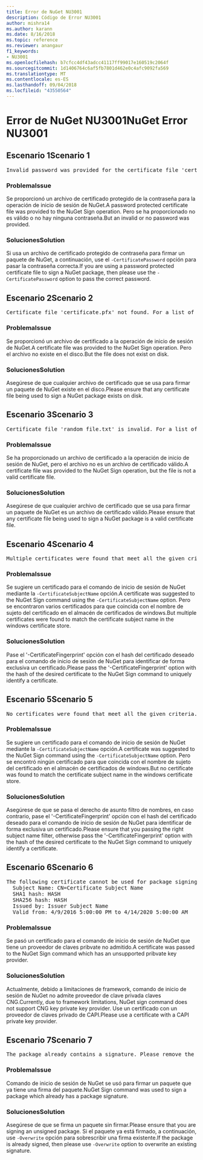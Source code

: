 ```yaml
---
title: Error de NuGet NU3001
description: Código de Error NU3001
author: mishra14
ms.author: karann
ms.date: 8/16/2018
ms.topic: reference
ms.reviewer: anangaur
f1_keywords:
- NU3001
ms.openlocfilehash: b7cfcc4df43adcc41117ff99017e160519c2064f
ms.sourcegitcommit: 1d1406764c6af5fb7801d462e0c4afc9092fa569
ms.translationtype: MT
ms.contentlocale: es-ES
ms.lasthandoff: 09/04/2018
ms.locfileid: "43550564"
---
```

# <a name="nuget-error-nu3001"></a><span data-ttu-id="61a49-103">Error de NuGet NU3001</span><span class="sxs-lookup"><span data-stu-id="61a49-103">NuGet Error NU3001</span></span>

## <a name="scenario-1"></a><span data-ttu-id="61a49-104">Escenario 1</span><span class="sxs-lookup"><span data-stu-id="61a49-104">Scenario 1</span></span>

<pre>Invalid password was provided for the certificate file 'certificate.pfx'. Please provide a valid password using the '-CertificatePassword' option.</pre>

### <a name="issue"></a><span data-ttu-id="61a49-105">Problema</span><span class="sxs-lookup"><span data-stu-id="61a49-105">Issue</span></span>

<span data-ttu-id="61a49-106">Se proporcionó un archivo de certificado protegido de la contraseña para la operación de inicio de sesión de NuGet.</span><span class="sxs-lookup"><span data-stu-id="61a49-106">A password protected certificate file was provided to the NuGet Sign operation.</span></span> <span data-ttu-id="61a49-107">Pero se ha proporcionado no es válido o no hay ninguna contraseña.</span><span class="sxs-lookup"><span data-stu-id="61a49-107">But an invalid or no password was provided.</span></span>


### <a name="solution"></a><span data-ttu-id="61a49-108">Soluciones</span><span class="sxs-lookup"><span data-stu-id="61a49-108">Solution</span></span>

<span data-ttu-id="61a49-109">Si usa un archivo de certificado protegido de contraseña para firmar un paquete de NuGet, a continuación, use el `-CertificatePassword` opción para pasar la contraseña correcta.</span><span class="sxs-lookup"><span data-stu-id="61a49-109">If you are using a password protected certificate file to sign a NuGet package, then please use the `-CertificatePassword` option to pass the correct password.</span></span>



## <a name="scenario-2"></a><span data-ttu-id="61a49-110">Escenario 2</span><span class="sxs-lookup"><span data-stu-id="61a49-110">Scenario 2</span></span>

<pre>Certificate file 'certificate.pfx' not found. For a list of accepted ways to provide a certificate, please visit https://docs.nuget.org/docs/reference/command-line-reference.</pre>

### <a name="issue"></a><span data-ttu-id="61a49-111">Problema</span><span class="sxs-lookup"><span data-stu-id="61a49-111">Issue</span></span>

<span data-ttu-id="61a49-112">Se proporcionó un archivo de certificado a la operación de inicio de sesión de NuGet.</span><span class="sxs-lookup"><span data-stu-id="61a49-112">A certificate file was provided to the NuGet Sign operation.</span></span> <span data-ttu-id="61a49-113">Pero el archivo no existe en el disco.</span><span class="sxs-lookup"><span data-stu-id="61a49-113">But the file does not exist on disk.</span></span>


### <a name="solution"></a><span data-ttu-id="61a49-114">Soluciones</span><span class="sxs-lookup"><span data-stu-id="61a49-114">Solution</span></span>

<span data-ttu-id="61a49-115">Asegúrese de que cualquier archivo de certificado que se usa para firmar un paquete de NuGet existe en el disco.</span><span class="sxs-lookup"><span data-stu-id="61a49-115">Please ensure that any certificate file being used to sign a NuGet package exists on disk.</span></span>



## <a name="scenario-3"></a><span data-ttu-id="61a49-116">Escenario 3</span><span class="sxs-lookup"><span data-stu-id="61a49-116">Scenario 3</span></span>

<pre>Certificate file 'random_file.txt' is invalid. For a list of accepted ways to provide a certificate, please visit https://docs.nuget.org/docs/reference/command-line-reference.</pre>

### <a name="issue"></a><span data-ttu-id="61a49-117">Problema</span><span class="sxs-lookup"><span data-stu-id="61a49-117">Issue</span></span>

<span data-ttu-id="61a49-118">Se ha proporcionado un archivo de certificado a la operación de inicio de sesión de NuGet, pero el archivo no es un archivo de certificado válido.</span><span class="sxs-lookup"><span data-stu-id="61a49-118">A certificate file was provided to the NuGet Sign operation, but the file is not a valid certificate file.</span></span>


### <a name="solution"></a><span data-ttu-id="61a49-119">Soluciones</span><span class="sxs-lookup"><span data-stu-id="61a49-119">Solution</span></span>

<span data-ttu-id="61a49-120">Asegúrese de que cualquier archivo de certificado que se usa para firmar un paquete de NuGet es un archivo de certificado válido.</span><span class="sxs-lookup"><span data-stu-id="61a49-120">Please ensure that any certificate file being used to sign a NuGet package is a valid certificate file.</span></span>



## <a name="scenario-4"></a><span data-ttu-id="61a49-121">Escenario 4</span><span class="sxs-lookup"><span data-stu-id="61a49-121">Scenario 4</span></span>

<pre>Multiple certificates were found that meet all the given criteria. Use the '-CertificateFingerprint' option with the hash of the desired certificate.</pre>

### <a name="issue"></a><span data-ttu-id="61a49-122">Problema</span><span class="sxs-lookup"><span data-stu-id="61a49-122">Issue</span></span>

<span data-ttu-id="61a49-123">Se sugiere un certificado para el comando de inicio de sesión de NuGet mediante la `-CertificateSubjectName` opción.</span><span class="sxs-lookup"><span data-stu-id="61a49-123">A certificate was suggested to the NuGet Sign command using the `-CertificateSubjectName` option.</span></span> <span data-ttu-id="61a49-124">Pero se encontraron varios certificados para que coincida con el nombre de sujeto del certificado en el almacén de certificados de windows.</span><span class="sxs-lookup"><span data-stu-id="61a49-124">But multiple certificates were found to match the certificate subject name in the windows certificate store.</span></span>


### <a name="solution"></a><span data-ttu-id="61a49-125">Soluciones</span><span class="sxs-lookup"><span data-stu-id="61a49-125">Solution</span></span>

<span data-ttu-id="61a49-126">Pase el '-CertificateFingerprint' opción con el hash del certificado deseado para el comando de inicio de sesión de NuGet para identificar de forma exclusiva un certificado.</span><span class="sxs-lookup"><span data-stu-id="61a49-126">Please pass the '-CertificateFingerprint' option with the hash of the desired certificate to the NuGet Sign command to uniquely identify a certificate.</span></span>



## <a name="scenario-5"></a><span data-ttu-id="61a49-127">Escenario 5</span><span class="sxs-lookup"><span data-stu-id="61a49-127">Scenario 5</span></span>

<pre>No certificates were found that meet all the given criteria. For a list of accepted ways to provide a certificate, please visit https://docs.nuget.org/docs/reference/command-line-reference.</pre>

### <a name="issue"></a><span data-ttu-id="61a49-128">Problema</span><span class="sxs-lookup"><span data-stu-id="61a49-128">Issue</span></span>

<span data-ttu-id="61a49-129">Se sugiere un certificado para el comando de inicio de sesión de NuGet mediante la `-CertificateSubjectName` opción.</span><span class="sxs-lookup"><span data-stu-id="61a49-129">A certificate was suggested to the NuGet Sign command using the `-CertificateSubjectName` option.</span></span> <span data-ttu-id="61a49-130">Pero se encontró ningún certificado para que coincida con el nombre de sujeto del certificado en el almacén de certificados de windows.</span><span class="sxs-lookup"><span data-stu-id="61a49-130">But no certificate was found to match the certificate subject name in the windows certificate store.</span></span>


### <a name="solution"></a><span data-ttu-id="61a49-131">Soluciones</span><span class="sxs-lookup"><span data-stu-id="61a49-131">Solution</span></span>

<span data-ttu-id="61a49-132">Asegúrese de que se pasa el derecho de asunto filtro de nombres, en caso contrario, pase el '-CertificateFingerprint' opción con el hash del certificado deseado para el comando de inicio de sesión de NuGet para identificar de forma exclusiva un certificado.</span><span class="sxs-lookup"><span data-stu-id="61a49-132">Please ensure that you passing the right subject name filter, otherwise pass the '-CertificateFingerprint' option with the hash of the desired certificate to the NuGet Sign command to uniquely identify a certificate.</span></span>



## <a name="scenario-6"></a><span data-ttu-id="61a49-133">Escenario 6</span><span class="sxs-lookup"><span data-stu-id="61a49-133">Scenario 6</span></span>

<pre>The following certificate cannot be used for package signing as the private key provider is unsupported:
  Subject Name: CN=Certificate Subject Name
  SHA1 hash: HASH
  SHA256 hash: HASH
  Issued by: Issuer Subject Name
  Valid from: 4/9/2016 5:00:00 PM to 4/14/2020 5:00:00 AM</pre>

### <a name="issue"></a><span data-ttu-id="61a49-134">Problema</span><span class="sxs-lookup"><span data-stu-id="61a49-134">Issue</span></span>

<span data-ttu-id="61a49-135">Se pasó un certificado para el comando de inicio de sesión de NuGet que tiene un proveedor de claves pribvate no admitido.</span><span class="sxs-lookup"><span data-stu-id="61a49-135">A certificate was passed to the NuGet Sign command which has an unsupported pribvate key provider.</span></span> 


### <a name="solution"></a><span data-ttu-id="61a49-136">Soluciones</span><span class="sxs-lookup"><span data-stu-id="61a49-136">Solution</span></span>

<span data-ttu-id="61a49-137">Actualmente, debido a limitaciones de framework, comando de inicio de sesión de NuGet no admite proveedor de clave privada claves CNG.</span><span class="sxs-lookup"><span data-stu-id="61a49-137">Currently, due to framework limitations, NuGet sign command does not support CNG key private key provider.</span></span> <span data-ttu-id="61a49-138">Use un certificado con un proveedor de claves privado de CAPI.</span><span class="sxs-lookup"><span data-stu-id="61a49-138">Please use a certificate with a CAPI private key provider.</span></span>



## <a name="scenario-7"></a><span data-ttu-id="61a49-139">Escenario 7</span><span class="sxs-lookup"><span data-stu-id="61a49-139">Scenario 7</span></span>

<pre>The package already contains a signature. Please remove the existing signature before adding a new signature.</pre>

### <a name="issue"></a><span data-ttu-id="61a49-140">Problema</span><span class="sxs-lookup"><span data-stu-id="61a49-140">Issue</span></span>

<span data-ttu-id="61a49-141">Comando de inicio de sesión de NuGet se usó para firmar un paquete que ya tiene una firma del paquete.</span><span class="sxs-lookup"><span data-stu-id="61a49-141">NuGet Sign command was used to sign a package which already has a package signature.</span></span>


### <a name="solution"></a><span data-ttu-id="61a49-142">Soluciones</span><span class="sxs-lookup"><span data-stu-id="61a49-142">Solution</span></span>

<span data-ttu-id="61a49-143">Asegúrese de que se firma un paquete sin firmar.</span><span class="sxs-lookup"><span data-stu-id="61a49-143">Please ensure that you are signing an unsigned package.</span></span> <span data-ttu-id="61a49-144">Si el paquete ya está firmado, a continuación, use `-Overwrite` opción para sobrescribir una firma existente.</span><span class="sxs-lookup"><span data-stu-id="61a49-144">If the package is already signed, then please use `-Overwrite` option to overwrite an existing signature.</span></span>


